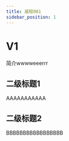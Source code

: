 ```yaml
---
title: 威程001
sidebar_position: 1
---
```


# V1

简介wwwweeerrr

## 二级标题1

AAAAAAAAAAA


## 二级标题2

BBBBBBBBBBBBBBBBB

